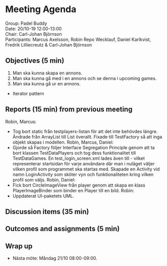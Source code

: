 # Meeting Agenda
Group: Padel Buddy  
Date: 20/10-19 12:00-13:00  
Chair: Carl-Johan Björnson  
Participants: Marcus Axelsson, Robin Repo Wecklauf, Daniel Karlkvist, Fredrik Lilliecreutz & Carl-Johan Björnson

## Objectives (5 min)
1. Man ska kunna skapa en annons.
2. Man ska kunna gå med i en annons och se denna i upcoming games. 
3. Man ska kunna gå ur en annons. 

- Iterator pattern

## Reports (15 min) from previous meeting
Robin, Marcus:
- Tog bort static från testplayers-listan för att det inte behövdes längre. Ändrade från ArrayList till List överallt. Fixade till TestFactory så att inga objekt skapas i modellen. 
Robin, Marcus, Daniel:
- Gjorde så Factory följer Interface Segregation Principle genom att ta bort klassen TestDataPlayers och tog dess funktionalitet till TestDataGames. En test_login_screen.xml lades även till - vilket representerar startsidan för varje användare där man i nuläget väljer vilken profil som programmet ska startas med. Skapade en Activity vid namn LoginActivity som sköter vyn och funktionaliteten kring vilken profil som väljs. 
Robin, Daniel:
- Fick bort CircleImageView från player genom att skapa en klass PlayerImageBinder som binder en Player till en bild. 
Robin:
- Uppdaterat UI-paketets UML. 
 
## Discussion items (35 min)

## Outcomes and assignments (5 min)

## Wrap up
- Nästa möte: Måndag 21/10 08:00-09:00.
